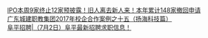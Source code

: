   
[IPO本周9家终止12家预披露！旧人离去新人来！本年累计148家撤回申请](http://www.dianyue.me/archives/615/02exafjbz91cfqw4/)  
[广东城建职教集团2017年校企合作案例之十五（扬海科技篇）](http://www.dianyue.me/archives/715/ojcm870p2dtge5l5/)  
[阜平招聘|（7月2日）阜平最新招聘求职信息！](http://www.dianyue.me/archives/832/zi7rblxxk7mr1ngc/)